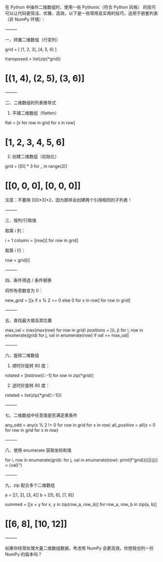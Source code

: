 在 Python 中操作二维数组时，使用一些 Pythonic（符合 Python 风格） 的技巧可以让代码更简洁、优雅、高效。以下是一些常用且实用的技巧，适用于嵌套列表（非 NumPy 环境）：

⸻

一、转置二维数组（行变列）

grid = [
    [1, 2, 3],
    [4, 5, 6]
]

transposed = list(zip(*grid))
# [(1, 4), (2, 5), (3, 6)]


⸻

二、二维数组的列表推导式

1. 平铺二维数组（flatten）

flat = [x for row in grid for x in row]
# [1, 2, 3, 4, 5, 6]

2. 创建二维数组（初始化）

grid = [[0] * 3 for _ in range(2)]
# [[0, 0, 0], [0, 0, 0]]

注意：不要用 [[0]*3]*2，因为那样会创建两个引用相同的子列表！

⸻

三、按列/行取值

取第 i 列：

i = 1
column = [row[i] for row in grid]

取第 i 行：

row = grid[i]


⸻

四、条件筛选 / 条件替换

将所有奇数变为 0：

new_grid = [[x if x % 2 == 0 else 0 for x in row] for row in grid]


⸻

五、查找最大值及其位置

max_val = max(max(row) for row in grid)
positions = [(i, j) for i, row in enumerate(grid) for j, val in enumerate(row) if val == max_val]


⸻

六、旋转二维数组

1. 顺时针旋转 90 度：

rotated = [list(row)[::-1] for row in zip(*grid)]

2. 逆时针旋转 90 度：

rotated = list(zip(*grid[::-1]))


⸻

七、二维数组中任意值是否满足某条件

any_odd = any(x % 2 != 0 for row in grid for x in row)
all_positive = all(x > 0 for row in grid for x in row)


⸻

八、使用 enumerate 获取坐标和值

for i, row in enumerate(grid):
    for j, val in enumerate(row):
        print(f"grid[{i}][{j}] = {val}")


⸻

九、zip 配合多个二维数组

a = [[1, 2], [3, 4]]
b = [[5, 6], [7, 8]]

summed = [[x + y for x, y in zip(row_a, row_b)] for row_a, row_b in zip(a, b)]
# [[6, 8], [10, 12]]


⸻

如果你经常处理大量二维数组数据，考虑用 NumPy 会更高效。你想我也列一份 NumPy 的版本吗？